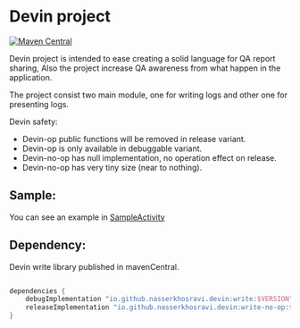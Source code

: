 
# Devin project
[![Maven Central](https://img.shields.io/maven-central/v/io.github.nasserkhosravi.devin/write.svg)]([https://search.maven.org/artifact/io.github.libktx/ktx-module](https://search.maven.org/artifact/io.github.nasserkhosravi.devin/write))


Devin project is intended to ease creating a solid language for QA report sharing,
Also the project increase QA awareness from what happen in the application.

The project consist two main module, one for writing logs and other one for presenting logs.

Devin safety:
- Devin-op public functions will be removed in release variant.
- Devin-op is only available in debuggable variant.
- Devin-no-op has null implementation, no operation effect on release. 
- Devin-no-op has very tiny size (near to nothing).

## Sample:
You can see an example in [SampleActivity](https://github.com/nasserkhosravi/devin-proj/blob/main/sample-app/src/main/java/ir/khosravi/sample/devin/SampleActivity.kt)

## Dependency:
Devin write library published in mavenCentral.

```groovy

dependencies {
    debugImplementation "io.github.nasserkhosravi.devin:write:$VERSION"
    releaseImplementation "io.github.nasserkhosravi.devin:write-no-op:$VERSION"
}
```
